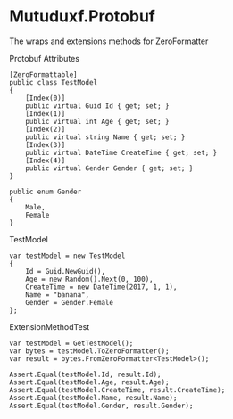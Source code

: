# Mutuduxf.Protobuf

The wraps and extensions methods for ZeroFormatter

Protobuf Attributes

```CSharp
[ZeroFormattable]
public class TestModel
{
    [Index(0)]
    public virtual Guid Id { get; set; }
    [Index(1)]
    public virtual int Age { get; set; }
    [Index(2)]
    public virtual string Name { get; set; }
    [Index(3)]
    public virtual DateTime CreateTime { get; set; }
    [Index(4)]
    public virtual Gender Gender { get; set; }
}

public enum Gender
{
    Male,
    Female
}
```

TestModel

```CSharp
var testModel = new TestModel
{
    Id = Guid.NewGuid(),
    Age = new Random().Next(0, 100),
    CreateTime = new DateTime(2017, 1, 1),
    Name = "banana",
    Gender = Gender.Female
};
```

ExtensionMethodTest

```CSharp
var testModel = GetTestModel();
var bytes = testModel.ToZeroFormatter();
var result = bytes.FromZeroFormatter<TestModel>();

Assert.Equal(testModel.Id, result.Id);
Assert.Equal(testModel.Age, result.Age);
Assert.Equal(testModel.CreateTime, result.CreateTime);
Assert.Equal(testModel.Name, result.Name);
Assert.Equal(testModel.Gender, result.Gender);
```
